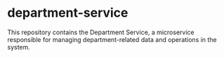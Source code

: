 # department-service
This repository contains the Department Service, a microservice responsible for managing department-related data and operations in the system.
